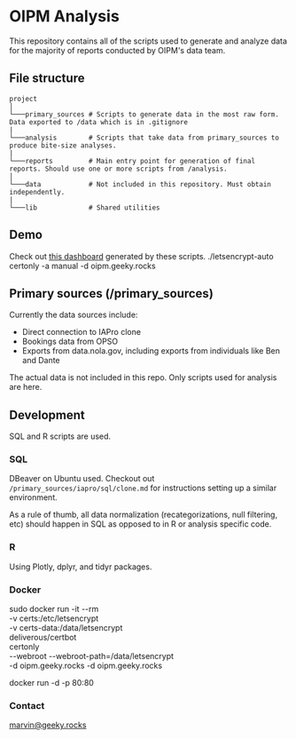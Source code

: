 # OIPM Analysis
This repository contains all of the scripts used to generate and analyze data for the majority of reports conducted by OIPM's data team.


## File structure
```
project
│
└───primary_sources # Scripts to generate data in the most raw form. Data exported to /data which is in .gitignore
|
└───analysis        # Scripts that take data from primary_sources to produce bite-size analyses.
|
└───reports         # Main entry point for generation of final reports. Should use one or more scripts from /analysis.
│   
└───data            # Not included in this repository. Must obtain independently.
|
└───lib             # Shared utilities
```

## Demo
Check out [this dashboard](https://marvinmarnold.github.io/oipm_annual_report) generated by these scripts.
./letsencrypt-auto certonly -a manual -d oipm.geeky.rocks

## Primary sources (/primary_sources)
Currently the data sources include:
- Direct connection to IAPro clone
- Bookings data from OPSO 
- Exports from data.nola.gov, including exports from individuals like Ben and Dante

The actual data is not included in this repo. Only scripts used for analysis are here.

## Development
SQL and R scripts are used. 

### SQL
DBeaver on Ubuntu used. Checkout out `/primary_sources/iapro/sql/clone.md` for instructions setting up a similar environment.

As a rule of thumb, all data normalization (recategorizations, null filtering, etc) should happen in SQL as opposed to in R or analysis specific code.

### R
Using Plotly, dplyr, and tidyr packages. 

### Docker
sudo docker run -it --rm \
      -v certs:/etc/letsencrypt \
      -v certs-data:/data/letsencrypt \
      deliverous/certbot \
      certonly \
      --webroot --webroot-path=/data/letsencrypt \
      -d oipm.geeky.rocks -d oipm.geeky.rocks

docker run -d -p 80:80

### Contact
marvin@geeky.rocks

